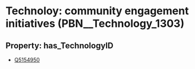 # Technoloy: __community engagement initiatives__ (PBN__Technology_1303)

## Property: has_TechnologyID

* [Q5154950](Q5154950)

